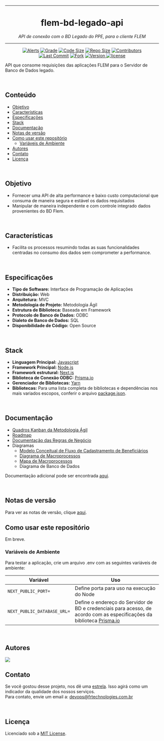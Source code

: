<hr>
<h1 align="center">flem-bd-legado-api</h1>
<p align=center><i align="center">API de conexão com o BD Legado do PPE, para o cliente FLEM</i></p>
<hr>

<div align="center">

<a href="">[![Alerts](https://img.shields.io/lgtm/alerts/github/frtechdev/flem-bd-legado-api)](https://github.com/frtechdev/flem-bd-legado-api) </a>
<a href="">[![Grade](https://img.shields.io/lgtm/grade/javascript/github/frtechdev/flem-bd-legado-api)](https://github.com/frtechdev/flem-bd-legado-api)</a>
<a href="">[![Code Size](https://img.shields.io/github/languages/code-size/frtechdev/flem-bd-legado-api)](https://github.com/frtechdev/flem-bd-legado-api)</a>
<a href="">[![Repo Size](https://img.shields.io/github/repo-size/frtechdev/flem-bd-legado-api)](https://github.com/frtechdev/flem-bd-legado-api)</a>
<a href="">[![Contributors](https://img.shields.io/github/contributors/frtechdev/flem-bd-legado-api)](https://github.com/frtechdev/flem-bd-legado-api/graphs/contributors)</a><br>
<a href="">[![Last Commit](https://img.shields.io/github/last-commit/frtechdev/flem-bd-legado-api)](https://github.com/frtechdev/flem-bd-legado-api/) </a>
<a href="">[![Fork](https://img.shields.io/github/forks/frtechdev/flem-bd-legado-api)](https://github.com/frtechdev/flem-bd-legado-api/fork) </a>
<a href="">![Version](https://img.shields.io/badge/version-0.0.1-005bff) </a>
<a href="">[![license](https://img.shields.io/github/license/frtechdev/flem-bd-legado-api)](https://github.com/frtechdev/flem-bd-legado-api/LICENSE)</a>
<br>

</div>

API que consome requisições das aplicações FLEM para o Servidor de Banco de Dados legado.

<br>

## Conteúdo

- [Objetivo](#objetivo)
- [Características](#características)
- [Especificações](#especificações)
- [Stack](#stack)
- [Documentação](#documentação)
- [Notas de versão](#notas-de-versão)
- [Como usar este repositório](#como-usar-este-repositório)
  - [Variáveis de Ambiente](#variáveis-de-ambiente)
- [Autores](#autores)
- [Contato](#contato)
- [Licença](#licença)

<br>

## Objetivo

- Fornecer uma API de alta performance e baixo custo computacional que consuma de maneira segura e estável os dados requisitados
- Manipular de maneira independente e com controle integrado dados provenientes do BD Flem.

<br>

## Características

- Facilita os processos resumindo todas as suas funcionalidades centradas no consumo dos dados sem comprometer a performance.

<br>

## Especificações

- **Tipo de Software:** Interface de Programação de Aplicações
- **Distribuição:** Web
- **Arquitetura:** MVC
- **Metodologia de Projeto:** Metodologia Ágil
- **Estrutura de Biblioteca:** Baseada em Framework
- **Protocolo de Banco de Dados:** ODBC
- **Dialeto de Banco de Dados:** SQL
- **Disponibilidade de Código:** Open Source

<br>

## Stack

- **Linguagem Principal:** [Javascript](https://developer.mozilla.org/pt-BR/docs/Web/JavaScript)
- **Framework Principal:** [Node.js](https://nodejs.org/en/docs/)
- **Framework estrutural:** [Next.js](https://nextjs.org/docs/getting-started)
- **Biblioteca de Conexão ODBC:** [Prisma.io](https://www.prisma.io)
- **Gerenciador de Bibliotecas:** [Yarn](https://yarnpkg.com/getting-started)
- **Bibliotecas:** Para uma lista completa de bibliotecas e dependências nos mais variados escopos, conferir o arquivo [package.json](https://github.com/frtechdev/flem-bd-dominio-api/blob/master/package.json).

<br>

## Documentação

- [Quadros Kanban da Metodologia Ágil](https://frtechnologies.notion.site/Quadro-Kanban-c6994bfdb6ba4ab98434b805635d3fe7)
- [Roadmap](https://miro.com/app/board/uXjVOMzAe7s=/?invite_link_id=872842801580)
- [Documentação das Regras de Negócio](https://frtechnologies.notion.site/Documenta-o-de-Refer-ncia-das-Regras-de-Neg-cio-a66eae4edf5045e4b17e414647500c31)
- Diagramas
  - [Modelo Conceitual de Fluxo de Cadastramento de Beneficiários](https://miro.com/app/board/uXjVONgTB50=/?invite_link_id=986301656145)
  - [Diagrama de Macroprocessos](https://miro.com/app/board/uXjVOOJxdWc=/?invite_link_id=184583999527)
  - [Mapa de Macroprocessos](https://miro.com/app/board/uXjVOOroXvA=/?invite_link_id=576187018086)
  - Diagrama de Banco de Dados

Documentação adicional pode ser encontrada [aqui](https://frtechdev.github.io/flem-bd-legado-api/).

<br>

## Notas de versão

Para ver as notas de versão, clique [aqui](https://github.com/frtechdev/flem-bd-legado-api/blob/master/CHANGELOG.md).
<br>

## Como usar este repositório

Em breve.

### Variáveis de Ambiente

Para testar a aplicação, crie um arquivo .env com as seguintes variáveis de ambiente:

| Variável                 | Uso  |
| ------------------- | -------|
| `NEXT_PUBLIC_PORT=` | Define porta para uso na execução do Node |
|`NEXT_PUBLIC_DATABASE_URL=`          | Define o endereço do Servidor de BD e credenciais para acesso, de acordo com as especificações da biblioteca [Prisma.io](https://www.prisma.io/docs/getting-started/setup-prisma/start-from-scratch/relational-databases/connect-your-database-node-sqlserver)| |

<br>

## Autores

<a href="https://github.com/frtechdev/flem-bd-legado-api/graphs/contributors">
  <img src="https://contrib.rocks/image?repo=frtechdev/flem-bd-legado-api" />
</a>

<br>

## Contato

Se você gostou desse projeto, nos dê uma <a href="https://github.com/frtechdev/flem-bd-legado-api" data-icon="octicon-star" aria-label="Star frtechdev/flem-bd-legado-api on GitHub">estrela</a>. Isso agirá como um indicador da qualidade dos nossos serviços. <br>
Para contato, envie um email a: <a href="mailto:devops@frtechnologies.com.br">devops@frtechnologies.com.br</a>

<br>

## Licença

Licenciado sob a [MIT License](https://github.com/frtechdev/flem-bd-legado-api/blob/main/LICENSE).
